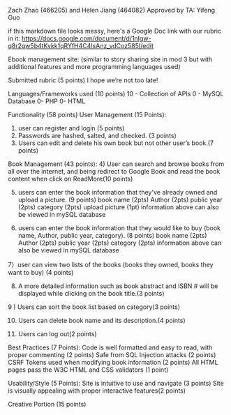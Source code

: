 Zach Zhao (466205) and Helen Jiang (464082)
Approved by TA: Yifeng Guo

if this markdown file looks messy, here's a Google Doc link with our rubric in it:
https://docs.google.com/document/d/1nIgw-q8r2qw5b4tKvkk1qRYfH4C4IsAnz_vdCoz585I/edit

Ebook management site:
(similar to story sharing site in mod 3 but with additional features and more programming languages used)

Submitted rubric (5 points)
I hope we’re not too late!

Languages/Frameworks used (10 points)
10 - Collection of APIs
0 - MySQL Database
0- PHP
0- HTML

Functionality (58 points)
User Management (15 Points):
1) user can register and login (5 points)
2) Passwords are hashed, salted, and checked. (3 points) 
3) Users can edit and delete his own book but not other user’s book.(7 points)

Book Management (43 points):
4) User can search and browse books from all over the internet, and being redirect to Google Book and read the book content when click on ReadMore(10 points)

5) users can enter the book information that they've already owned and upload a picture. (9 points)
book name (2pts)
Author (2pts)
public year (2pts)
category (2pts)
upload picture (1pt)
information above can also be viewed in mySQL database

6) users can enter the book information that they would like to buy (book name, Author, public year, category). (8 points)
book name (2pts)
Author (2pts)
public year (2pts)
category (2pts)
information above can also be viewed in mySQL database

7）user can view two lists of the books (books they owned, books they want to buy) (4 points)

8) A more detailed information such as book abstract and ISBN # will be displayed while clicking on the book title.(3 points)

9 ) Users can sort the book list based on category(3 points)

10) Users can delete book name and its description.(4 points) 

11)  Users can log out(2 points)

Best Practices (7 Points):
Code is well formatted and easy to read, with proper commenting (2 points)
Safe from SQL Injection attacks (2 points)
CSRF Tokens used when modifying book information (2 points)
All HTML pages pass the W3C HTML and CSS validators (1 point)

Usability/Style (5 Points):
Site is intuitive to use and navigate (3 points)
Site is visually appealing with proper interactive features(2 points)

Creative Portion (15 points) 

